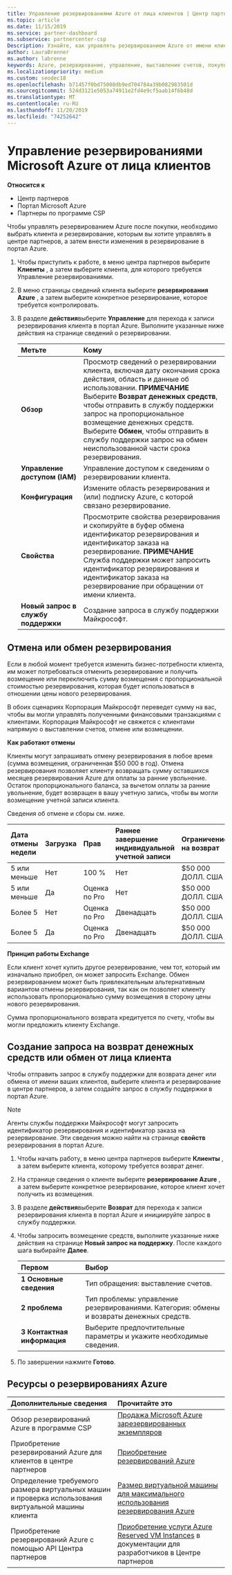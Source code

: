 ```yaml
---
title: Управление резервированиями Azure от лица клиентов | Центр партнеров
ms.topic: article
ms.date: 11/15/2019
ms.service: partner-dashboard
ms.subservice: partnercenter-csp
Description: Узнайте, как управлять резервированием Azure от имени клиента, включая отмену резервирования, Обмен резервированиями или запросить деньги.
author: LauraBrenner
ms.author: labrenne
keywords: Azure, резервирование, управление, выставление счетов, покупка, Отмена, Exchange, оплата за ранним увольнением
ms.localizationpriority: medium
ms.custom: seodec18
ms.openlocfilehash: b71457f0bd75008db9ed704784a39b082983501d
ms.sourcegitcommit: 524d3121e5053a74911e2fd4e9cf5aab14f6b48d
ms.translationtype: MT
ms.contentlocale: ru-RU
ms.lasthandoff: 11/20/2019
ms.locfileid: "74252642"
---
```

# <a name="manage-microsoft-azure-reservations-on-behalf-of-your-customers"></a>Управление резервированиями Microsoft Azure от лица клиентов       

**Относится к**

-  Центр партнеров
-  Портал Microsoft Azure 
-  Партнеры по программе CSP

Чтобы управлять резервированием Azure после покупки, необходимо выбрать клиента и резервирование, которым вы хотите управлять в центре партнеров, а затем внести изменения в резервирование в портал Azure. 

1. Чтобы приступить к работе, в меню центра партнеров выберите **Клиенты** , а затем выберите клиента, для которого требуется Управление резервированиями. 

2. В меню страницы сведений клиента выберите **резервирования Azure** , а затем выберите конкретное резервирование, которое требуется контролировать.  

3. В разделе **действия**выберите **Управление** для перехода к записи резервирования клиента в портал Azure. Выполните указанные ниже действия на странице сведений о резервировании.  

    | **Метьте**   | **Кому**    |
    |:-----------------------------|:-----------------|
    | **Обзор**   | Просмотр сведений о резервировании клиента, включая дату окончания срока действия, область и данные об использовании. **ПРИМЕЧАНИЕ** Выберите **Возврат денежных средств**, чтобы отправить в службу поддержки запрос на пропорциональное возмещение денежных средств. Выберите **Обмен**, чтобы отправить в службу поддержки запрос на обмен неиспользованной части срока резервирования.  
    | **Управление доступом (IAM)**   | Управление доступом к сведениям о резервировании клиента.|
    | **Конфигурация**   | Измените область резервирования и (или) подписку Azure, с которой связано резервирование.    |
    | **Свойства**   | Просмотрите свойства резервирования и скопируйте в буфер обмена идентификатор резервирования и идентификатор заказа на резервирование. **ПРИМЕЧАНИЕ** Служба поддержки может запросить идентификатор резервирования и идентификатор заказа на резервирование при обращении от имени клиента.    |
    | **Новый запрос в службу поддержки**    | Создание запроса в службу поддержки Майкрософт.   |
 
## <a name="cancel-or-exchange-a-reservation"></a>Отмена или обмен резервирования 

Если в любой момент требуется изменить бизнес-потребности клиента, им может потребоваться отменить резервирование и получить возмещение или переключить сумму возмещения с пропорциональной стоимостью резервирования, которая будет использоваться в отношении цены нового резервирования.

В обоих сценариях Корпорация Майкрософт переведет сумму на вас, чтобы вы могли управлять полученными финансовыми транзакциями с клиентами. Корпорация Майкрософт не свяжется с клиентами напрямую о выставлении счетов, отмене или возмещении.   
 

**Как работают отмены**

Клиенты могут запрашивать отмену резервирования в любое время (сумма возмещения, ограниченная $50 000 в год). Отмена резервирования позволяет клиенту возвращать сумму оставшихся месяцев резервирования Azure для оплаты за ранние увольнение. Остаток пропорционального баланса, за вычетом оплаты за ранние увольнение, будет возвращен в вашу учетную запись, чтобы вы могли возмещение учетной записи клиента. 

Сведения об отмене и сборы см. ниже.


|**Дата отмены**<br> недели   |**Загрузка**    |**Прав**  |**Раннее завершение**<br> индивидуальной учетной записи    |**Ограничение на возврат** | 
|:----------------------------------|:------------|:-----------|:--------------------------------|:--------------|
|5 или меньше                         | Нет          | 100 %       | Нет                              | $50 000 ДОЛЛ. США   |
|5 или меньше                         | Да         | Оценка по Pro  | Нет                              | $50 000 ДОЛЛ. США   |
|Более 5                        | Нет          | Оценка по Pro  | Двенадцать                             | $50 000 ДОЛЛ. США   |
|Более 5                        | Да         | Оценка по Pro  | Двенадцать                             | $50 000 ДОЛЛ. США   |


**Принцип работы Exchange** 

Если клиент хочет купить другое резервирование, чем тот, который им изначально приобрел, он может запросить Exchange. Обмен резервированием может быть привлекательным альтернативным вариантом отмены резервирования, так как он позволяет клиенту использовать пропорционально сумму возмещения в сторону цены нового резервирования. 

Сумма пропорционального возврата кредитуется по счету, чтобы вы могли предложить клиенту Exchange.


## <a name="request-a-refund-or-exchange-on-behalf-of-a-customer"></a>Создание запроса на возврат денежных средств или обмен от лица клиента 

Чтобы отправить запрос в службу поддержки для возврата денег или обмена от имени ваших клиентов, выберите клиента и резервирование в центре партнеров, а затем создайте запрос в службу поддержки в портал Azure. 

>[!NOTE]
>Агенты службы поддержки Майкрософт могут запросить идентификатор резервирования и идентификатор заказа на резервирование. Эти сведения можно найти на странице **свойств** резервирования в портал Azure. 

1. Чтобы начать работу, в меню центра партнеров выберите **Клиенты** , а затем выберите клиента, которому требуется возврат денег. 

2. На странице сведения о клиенте выберите **резервирование Azure** , а затем выберите конкретное резервирование, которое клиент хочет получить из возмещения.  

3. В разделе **действия**выберите **Возврат** для перехода к записи резервирования клиента в портал Azure и инициируйте запрос в службу поддержки.  

4. Чтобы запросить возмещение средств, выполните указанные ниже действия на странице **Новый запрос на поддержку**. После каждого шага выбирайте **Далее**. 

    |**Первом**                    |**Выбор**    |
    |:---------------------------|:-----------------|
    |**1 Основные сведения**                |Тип обращения: выставление счетов.  |
    |**2 проблема**               |Тип проблемы: управление резервированиями. Категория: обмены и возвраты денежных средств. |
    |**3 Контактная информация**   |Выберите предпочтительные параметры и укажите необходимые сведения. 

5.  По завершении нажмите **Готово**.

## <a name="azure-reservations-resources"></a>Ресурсы о резервированиях Azure
|**Дополнительные сведения**   |**Прочитайте это**    |
|:-----------------------------|:-----------------|
|Обзор резервирований Azure в программе CSP  | [Продажа Microsoft Azure зарезервированных экземпляров](azure-reservations.md) |
|Приобретение резервирований Azure для клиентов в центре партнеров   |[Приобретение резервирований Azure](azure-reservations-buying.md) |
|Определение требуемого размера виртуальных машин и проверка использования виртуальной машины клиента   |[Размер виртуальной машины для максимального использования резервирования Azure](azure-usage.md)   |
|Приобретение резервирований Azure с помощью API Центра партнеров | [Приобретение услуги Azure Reserved VM Instances](https://docs.microsoft.com/partner-center/develop/purchase-azure-reservations) в документации для разработчиков в Центре партнеров


